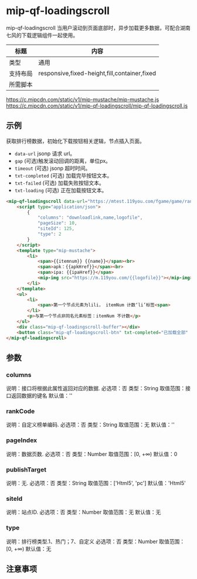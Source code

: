 # mip-qf-loadingscroll

mip-qf-loadingscroll 当用户滚动到页面底部时，异步加载更多数据，可配合湖南七风的下载逻辑组件一起使用。

标题|内容
----|----
类型|通用
支持布局|responsive,fixed-height,fill,container,fixed
所需脚本|
https://c.mipcdn.com/static/v1/mip-mustache/mip-mustache.js<br/>
https://c.mipcdn.com/static/v1/mip-qf-loadingscroll/mip-qf-loadingscroll.js<br/>

## 示例

获取排行榜数据，初始化下载按钮相关逻辑，节点插入页面。

- `data-url` jsonp 请求 url。
- `gap` (可选)触发滚动回调的距离，单位px。
- `timeout` (可选) jsonp 超时时间。
- `txt-completed` (可选) 加载完毕按钮文本。
- `txt-failed` (可选) 加载失败按钮文本。
- `txt-loading` (可选) 正在加载按钮文本。

```html
<mip-qf-loadingscroll data-url="https://mtest.119you.com/fgame/game/ranking" gap="200" timeout="5">
    <script type="application/json">
        {
            "columns": "downloadlink,name,logofile",
            "pageSize": 10,
            "siteId": 125,
            "type": 2
        }
    </script>
    <template type="mip-mustache">
        <li>
            <span>{{itemnum}} {{name}}</span><br>
            <span>apk：{{apkHref}}</span><br>
            <span>ipa: {{ipaHref}}</span>
            <mip-img src="https://m.119you.com/{{logofile}}"></mip-img>
        </li>
    </template>
    <ul>
        <li>
            <span>第一个节点元素为lili， itemNum 计数‘li’标签<span>
        </li>
        <p>与第一个节点非同名元素标签：itemNum 不计数</p>
    </ul>
    <div class="mip-qf-loadingscroll-buffer"></div>
    <button class="mip-qf-loadingscroll-btn" txt-completed="已加载全部" txt-failed="加载失败，点击重新加载" txt-loading="努力加载中...">加载更多</button>
</mip-qf-loadingscroll>
```

## 参数

### columns

说明：接口将根据此属性返回对应的数据.
必选项：否
类型：String
取值范围：接口返回数据的键名
默认值：''

### rankCode

说明：自定义榜单编码.
必选项：否
类型：String
取值范围：无
默认值：''

### pageIndex

说明：数据页数.
必选项：否
类型：Number
取值范围：[0, +∞)
默认值：0

### publishTarget

说明：无.
必选项：否
类型：String
取值范围：['Html5', 'pc']
默认值：'Html5'

### siteId

说明：站点ID.
必选项：否
类型：Number
取值范围：无
默认值：无

### type

说明：排行榜类型.1、热门；7、自定义
必选项：否
类型：Number
取值范围：[0, +∞)
默认值：无

## 注意事项

